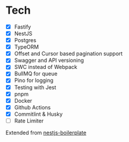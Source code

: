 # Tech

- [x] Fastify
- [x] NestJS
- [x] Postgres
- [x] TypeORM
- [x] Offset and Cursor based pagination support
- [x] Swagger and API versioning
- [x] SWC instead of Webpack
- [x] BullMQ for queue
- [x] Pino for logging
- [x] Testing with Jest
- [x] pnpm
- [x] Docker
- [x] Github Actions
- [x] Commitlint & Husky
- [ ] Rate Limiter

Extended from [nestjs-boilerplate](https://github.com/vndevteam/nestjs-boilerplate?tab=readme-ov-file)
